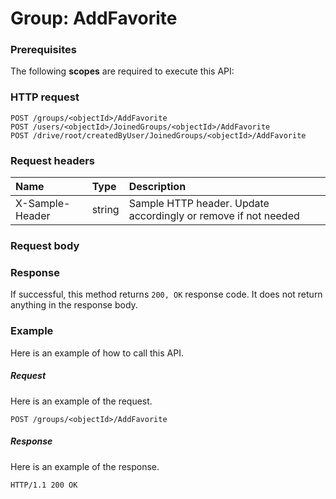 # Group: AddFavorite


### Prerequisites
The following **scopes** are required to execute this API: 
### HTTP request
<!-- { "blockType": "ignored" } -->
```http
POST /groups/<objectId>/AddFavorite
POST /users/<objectId>/JoinedGroups/<objectId>/AddFavorite
POST /drive/root/createdByUser/JoinedGroups/<objectId>/AddFavorite

```
### Request headers
| Name       | Type | Description|
|:---------------|:--------|:----------|
| X-Sample-Header  | string  | Sample HTTP header. Update accordingly or remove if not needed|

### Request body

### Response
If successful, this method returns `200, OK` response code. It does not return anything in the response body.

### Example
Here is an example of how to call this API.
##### Request
Here is an example of the request.
<!-- {
  "blockType": "request",
  "name": "group_addfavorite"
}-->
```http
POST /groups/<objectId>/AddFavorite
```

##### Response
Here is an example of the response.
<!-- {
  "blockType": "response",
  "truncated": false,
  "@odata.type": "microsoft.graph.none"
} -->
```http
HTTP/1.1 200 OK
```

<!-- uuid: 67edda1c-887b-490c-ad05-ccef64e1032d
2015-10-19 09:46:34 UTC -->
<!-- {
  "type": "#page.annotation",
  "description": "Group: AddFavorite",
  "keywords": "",
  "section": "documentation",
  "tocPath": ""
}-->